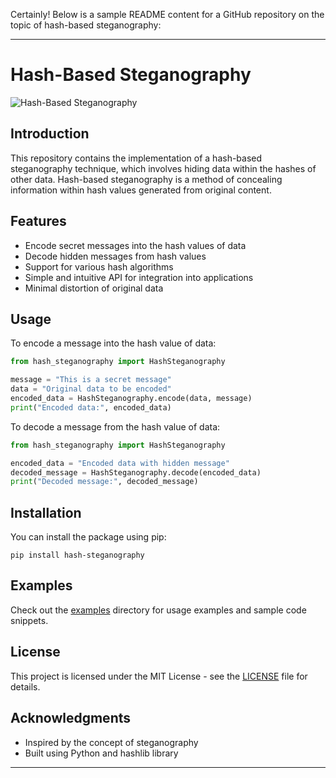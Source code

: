 Certainly! Below is a sample README content for a GitHub repository on the topic of hash-based steganography:

---

# Hash-Based Steganography

![Hash-Based Steganography](https://example.com/hash_steganography.png)

## Introduction

This repository contains the implementation of a hash-based steganography technique, which involves hiding data within the hashes of other data. Hash-based steganography is a method of concealing information within hash values generated from original content.

## Features

- Encode secret messages into the hash values of data
- Decode hidden messages from hash values
- Support for various hash algorithms
- Simple and intuitive API for integration into applications
- Minimal distortion of original data

## Usage

To encode a message into the hash value of data:

```python
from hash_steganography import HashSteganography

message = "This is a secret message"
data = "Original data to be encoded"
encoded_data = HashSteganography.encode(data, message)
print("Encoded data:", encoded_data)
```

To decode a message from the hash value of data:

```python
from hash_steganography import HashSteganography

encoded_data = "Encoded data with hidden message"
decoded_message = HashSteganography.decode(encoded_data)
print("Decoded message:", decoded_message)
```

## Installation

You can install the package using pip:

```
pip install hash-steganography
```

## Examples

Check out the [examples](./examples) directory for usage examples and sample code snippets.

## License

This project is licensed under the MIT License - see the [LICENSE](./LICENSE) file for details.

## Acknowledgments

- Inspired by the concept of steganography
- Built using Python and hashlib library

---

